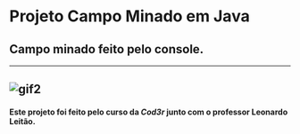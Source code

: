 # Projeto Campo Minado em Java
## Campo minado feito pelo console.
---
![gif2](https://user-images.githubusercontent.com/73791375/164358289-ed777eff-d05c-472f-a0a7-3dc69c00cc94.gif)
---
#### Este projeto foi feito pelo curso da *Cod3r* junto com o professor **Leonardo Leitão.**
